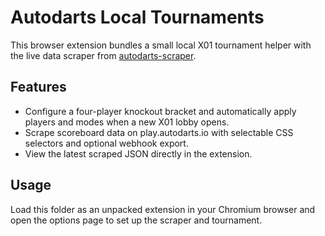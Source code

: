 # Autodarts Local Tournaments

This browser extension bundles a small local X01 tournament helper with the live data scraper from [autodarts-scraper](https://github.com/CaptainCookLP/autodarts-scraper).

## Features
- Configure a four-player knockout bracket and automatically apply players and modes when a new X01 lobby opens.
- Scrape scoreboard data on play.autodarts.io with selectable CSS selectors and optional webhook export.
- View the latest scraped JSON directly in the extension.

## Usage
Load this folder as an unpacked extension in your Chromium browser and open the options page to set up the scraper and tournament.
